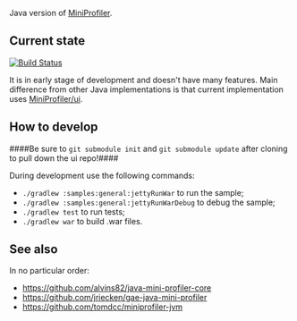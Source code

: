 Java version of [MiniProfiler](http://miniprofiler.com).

## Current state
[![Build Status](https://travis-ci.org/vsapsai/miniprofiler-java.svg?branch=master)](https://travis-ci.org/vsapsai/miniprofiler-java)

It is in early stage of development and doesn't have many features. Main difference from other Java implementations is that current implementation uses [MiniProfiler/ui](https://github.com/MiniProfiler/ui).

## How to develop
####Be sure to `git submodule init` and `git submodule update` after cloning to pull down the ui repo!####

During development use the following commands:

* `./gradlew :samples:general:jettyRunWar` to run the sample;
* `./gradlew :samples:general:jettyRunWarDebug` to debug the sample;
* `./gradlew test` to run tests;
* `./gradlew war` to build .war files.

## See also
In no particular order:
* https://github.com/alvins82/java-mini-profiler-core
* https://github.com/jriecken/gae-java-mini-profiler
* https://github.com/tomdcc/miniprofiler-jvm
